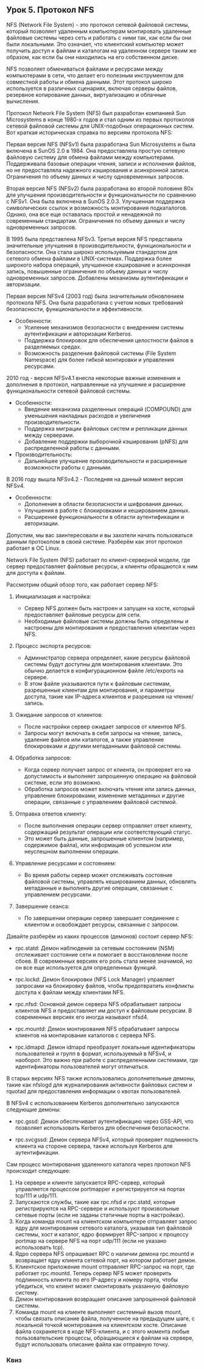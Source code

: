 ## Урок 5. Протокол NFS

NFS (Network File System) - это протокол сетевой файловой системы, который позволяет удаленным компьютерам монтировать удаленные файловые системы через сеть и работать с ними так, как если бы они были локальными. Это означает, что клиентский компьютер может получить доступ к файлам и каталогам на удаленном сервере таким же образом, как если бы они находились на его собственном диске.

NFS позволяет обмениваться файлами и ресурсами между компьютерами в сети, что делает его полезным инструментом для совместной работы и обмена данными. Этот протокол широко используется в различных сценариях, включая серверы файлов, резервное копирование данных, виртуализацию и облачные вычисления.

Протокол Network File System (NFS) был разработан компанией Sun Microsystems в конце 1980-х годов и стал одним из первых протоколов сетевой файловой системы для UNIX-подобных операционных систем. Вот краткая историческая справка по версиям протокола NFS:

 Первая версия NFS (NFSv1) была разработана Sun Microsystems и была включена в SunOS 2.0 в 1984. Она предоставляла простую сетевую файловую систему для обмена файлами между компьютерами. Поддерживала базовые операции чтения, записи и исполнения файлов, но не предоставляла надежного кэширования и асинхронной записи. Ограничения по объему данных и числу одновременных запросов.

 Вторая версия NFS (NFSv2) была разработана во второй половине 80х для улучшения производительности и функциональности по сравнению с NFSv1. Она была включена в SunOS 2.0.3.  Улучшенная поддержка символических ссылок и возможность монтирования подкаталогов. Однако, она все еще оставалась простой и ненадежной по современным стандартам. Ограничения по объему данных и числу одновременных запросов.

В 1995 была представлена NFSv3. Третья версия NFS представила значительные улучшения в производительности, функциональности и безопасности. Она стала широко используемым стандартом для сетевого обмена файлами в UNIX-системах. Поддержка более широкого набора операций, улучшенное кэширование и асинхронная запись, повышенные ограничения по объему данных и числу одновременных запросов. Добавлены механизмы аутентификации и авторизации.

 Первая версия NFSv4 (2003 год) была значительным обновлением протокола NFS. Она была разработана с учетом новых требований безопасности, функциональности и эффективности.

- Особенности:
  - Усиление механизмов безопасности с внедрением системы аутентификации и авторизации Kerberos.
  - Поддержка блокировок для обеспечения целостности файлов в разделяемых средах.
  - Возможность разделения файловой системы (File System Namespace) для более гибкой монтировки и управления ресурсами.

2010 год - версия NFSv4.1 внесла некоторые важные изменения и дополнения в протокол, направленные на улучшение и расширение функциональности сетевой файловой системы.

- Особенности:
  - Введение механизма разделенных операций (COMPOUND) для уменьшения накладных расходов и увеличения производительности.
  - Поддержка миграции файловых систем и репликации данных между серверами.
  - Добавление поддержки выборочной кэширования (pNFS) для распределенной работы с данными.
- Производительность:
  - Дальнейшее улучшение производительности и расширенные возможности работы с данными.

В 2016 году вышла NFSv4.2 - Последняя на данный момент версия NFSv4. 

- Особенности:
  - Дополнения в области безопасности и шифрования данных.
  - Улучшения в работе с блокировками и кешированием данных.
  - Расширение функциональности в области аутентификации и авторизации.

Допустим, мы вас заинтересовали и вы захотели начать пользоваться данным протоколом в своей системе. Разберём как этот протокол работает в ОС Linux.

Network File System (NFS) работает по клиент-серверной модели, где сервер предоставляет файловые ресурсы, а клиенты обращаются к ним для доступа к файлам. 

Рассмотрим общий обзор того, как работает сервер NFS:

1. Инициализация и настройка:
   - Сервер NFS должен быть настроен и запущен на хосте, который предоставляет файловые ресурсы для сети.
   - Необходимые файловые системы должны быть определены и настроены для монтирования и предоставления клиентам через NFS.

2. Процесс экспорта ресурсов:
   - Администратор сервера определяет, какие ресурсы файловой системы будут доступны для монтирования клиентами. Это обычно делается в конфигурационном файле /etc/exports на сервере.
   - В этом файле указываются пути к файловым системам, разрешенные клиентам для монтирования, и параметры доступа, такие как IP-адреса клиентов и разрешения на чтение/запись.

3. Ожидание запросов от клиентов:
   - После настройки сервер ожидает запросов от клиентов NFS.
   - Запросы могут включать в себя запросы на чтение, запись, удаление файлов или каталогов, а также управление блокировками и другими метаданными файловой системы.

4. Обработка запросов:
   - Когда сервер получает запрос от клиента, он проверяет его на допустимость и выполняет запрошенную операцию на файловой системе, если это возможно.
   - Обработка запросов может включать чтение или запись данных, управление блокировками, изменение метаданных и другие операции, связанные с управлением файловой системой.

5. Отправка ответов клиенту:
   - После выполнения операции сервер отправляет ответ клиенту, содержащий результат операции или соответствующий статус.
   - Это может быть данные, запрошенные клиентом (например, содержимое файла), или информация об успешном или неуспешном выполнении операции.

6. Управление ресурсами и состоянием:
   - Во время работы сервер может отслеживать состояние файловой системы, управлять кешированием данных, обновлять метаданные и выполнять другие операции, связанные с управлением ресурсами.

7. Завершение сеанса:
   - По завершении операции сервер завершает соединение с клиентом и освобождает ресурсы, связанные с запросом.

Давайте разберём из каких процессов (демонов) состоит сервер NFS:

- rpc.statd: Демон наблюдения за сетевым состоянием (NSM) отслеживает состояние сети и помогает в восстановлении после сбоев. В современных версиях его роль стала менее значимой, но он все еще используется для определенных функций.

- rpc.lockd: Демон блокировки (NFS Lock Manager) управляет запросами на блокировку файлов, чтобы предотвратить конфликты доступа к файлам между клиентами NFS.

- rpc.nfsd: Основной демон сервера NFS обрабатывает запросы клиентов NFS и предоставляет им доступ к файловым ресурсам. В современных версиях его иногда называют nfsd4.

- rpc.mountd: Демон монтирования NFS обрабатывает запросы клиентов на монтирование каталогов с сервера NFS.

- rpc.idmapd: Демон idmapd преобразует локальные идентификаторы пользователей и групп в формат, используемый в NFSv4, и наоборот. Это важно при работе с распределенными системами, где идентификаторы пользователей могут отличаться.

В старых версиях NFS также использовались дополнительные демоны, такие как nfslogd для журналирования активности файловых систем и rquotad для предоставления информации о квотах пользователей.

В NFSv4 с использованием Kerberos дополнительно запускаются следующие демоны:

- rpc.gssd: Демон обеспечивает аутентификацию через GSS-API, что позволяет использовать Kerberos для обеспечения безопасности.

- rpc.svcgssd: Демон сервера NFSv4, который проверяет подлинность клиента на стороне сервера, также используя Kerberos для аутентификации.

Сам процесс монтирования удаленного каталога через протокол NFS происходит следующее:

1. На сервере и клиенте запускается RPC-сервер, который управляется процессом portmapper и регистрируется на портах tcp/111 и udp/111.
2. Запускаются службы, такие как rpc.nfsd и rpc.statd, которые регистрируются на RPC-сервере и используют произвольные сетевые порты (если не заданы статичные порты в настройках).
3. Когда команда mount на клиентском компьютере отправляет запрос ядру для монтирования сетевого каталога, указывая тип файловой системы, хост и каталог, ядро формирует RPC-запрос к процессу portmap на сервере NFS на порт udp/111 (если не указано использовать tcp).
4. Ядро сервера NFS опрашивает RPC о наличии демона rpc.mountd и возвращает ядру клиента сетевой порт, на котором работает демон.
5. Клиентское приложение mount отправляет RPC-запрос на порт, где работает rpc.mountd. Теперь сервер NFS может проверить подлинность клиента по его IP-адресу и номеру порта, чтобы убедиться, что клиент может смонтировать указанную файловую систему.
6. Демон монтирования возвращает описание запрошенной файловой системы.
7. Команда mount на клиенте выполняет системный вызов mount, чтобы связать описание файла, полученное на предыдущем шаге, с локальной точкой монтирования на клиентском хосте. Описание файла сохраняется в коде NFS-клиента, и с этого момента любые пользовательские процессы, обращающиеся к файлам на сервере, будут использовать описание файла как отправную точку.

### Квиз

